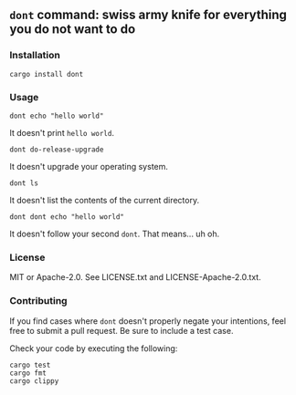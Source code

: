 ## `dont` command: swiss army knife for everything you do not want to do

### Installation

```
cargo install dont
```

### Usage

```
dont echo "hello world"
```

It doesn't print `hello world`.

```
dont do-release-upgrade
```

It doesn't upgrade your operating system.

```
dont ls
```

It doesn't list the contents of the current directory.

```
dont dont echo "hello world"
```

It doesn't follow your second `dont`. That means... uh oh.

### License

MIT or Apache-2.0. See LICENSE.txt and LICENSE-Apache-2.0.txt.

### Contributing

If you find cases where `dont` doesn't properly negate your intentions, feel free to submit a pull request. Be sure to include a test case.

Check your code by executing the following:

```
cargo test
cargo fmt
cargo clippy
```
